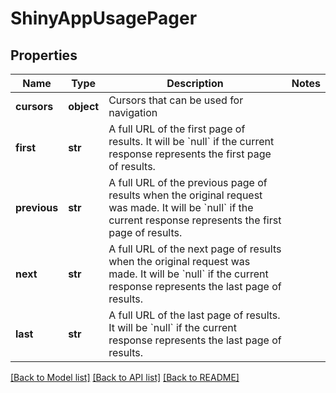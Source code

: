 # ShinyAppUsagePager

## Properties
Name | Type | Description | Notes
------------ | ------------- | ------------- | -------------
**cursors** | **object** | Cursors that can be used for navigation | 
**first** | **str** | A full URL of the first page of results.  It will be &#x60;null&#x60; if the current response represents the first page of results. | 
**previous** | **str** | A full URL of the previous page of results when the original request was made.  It will be &#x60;null&#x60; if the current response represents the first page of results. | 
**next** | **str** | A full URL of the next page of results when the original request was made.  It will be &#x60;null&#x60; if the current response represents the last page of results. | 
**last** | **str** | A full URL of the last page of results.  It will be &#x60;null&#x60; if the current response represents the last page of results. | 

[[Back to Model list]](../README.md#documentation-for-models) [[Back to API list]](../README.md#documentation-for-api-endpoints) [[Back to README]](../README.md)

